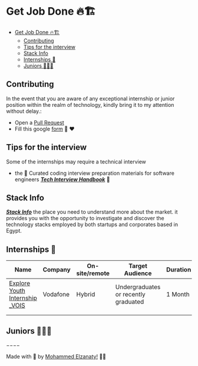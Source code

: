 # Get Job Done 🔥🏗️

- [Get Job Done 🔥🏗️](#get-job-done-️)
  - [Contributing](#contributing)
  - [Tips for the interview](#tips-for-the-interview)
  - [Stack Info](#stack-info)
  - [Internships 👔](#internships-)
  - [Juniors 👩🏻‍💻](#juniors-)

## Contributing

In the event that you are aware of any exceptional internship or junior position within the realm of technology, kindly bring it to my attention without delay.:

- Open a [Pull Request](https://github.com/moelzanaty3/get-job-done/pulls?q=is%3Apr+is%3Aopen+sort%3Aupdated-desc)
- Fill this google [form](https://bit.ly/gjd-lt2) 🤗 ❤️

## Tips for the interview

Some of the internships may require a technical interview

- the 💯 Curated coding interview preparation materials for software engineers [***Tech Interview Handbook***](https://github.com/yangshun/tech-interview-handbook) 📖

## Stack Info

[***Stack Info***](http://www.stackinfo.me/) the place you need to understand more about the market. it provides you with the opportunity to investigate and discover the technology stacks employed by both startups and corporates based in Egypt.

## Internships 👔

| Name                           | Company  | On-site/remote | Target Audience                      | Duration | Place        |
|--------------------------------|----------|----------------|--------------------------------------|----------|--------------|
| [Explore Youth Internship _VOIS](https://www.linkedin.com/jobs/view/3612095395/?alternateChannel=search&refId=v43mMon%2FD3%2BB0JdvA0%2B7Qw%3D%3D&trackingId=iVDeLSxPXnG%2BEbZydZD1ig%3D%3D) | Vodafone | Hybrid         | Undergraduates or recently graduated | 1 Month  | Cairo, Egypt |
|                                |          |                |                                      |          |              |
|                                |          |                |                                      |          |              |

## Juniors 👩🏻‍💻

−−−−

Made with 💜 by [Mohammed Elzanaty!](https://www.linkedin.com/in/moelzanaty3/) 👋🏻
